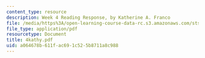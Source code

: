 ```yaml
---
content_type: resource
description: Week 4 Reading Response, by Katherine A. Franco
file: /media/https%3A/open-learning-course-data-rc.s3.amazonaws.com/sts-035-the-history-of-computing-spring-2004/a064678b611fac691c525b8711a8c988_4kathy.pdf
file_type: application/pdf
resourcetype: Document
title: 4kathy.pdf
uid: a064678b-611f-ac69-1c52-5b8711a8c988
---
```


